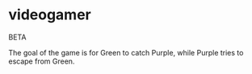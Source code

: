 # videogamer
BETA


The goal of the game is for Green to catch Purple, while Purple tries to escape from Green.
